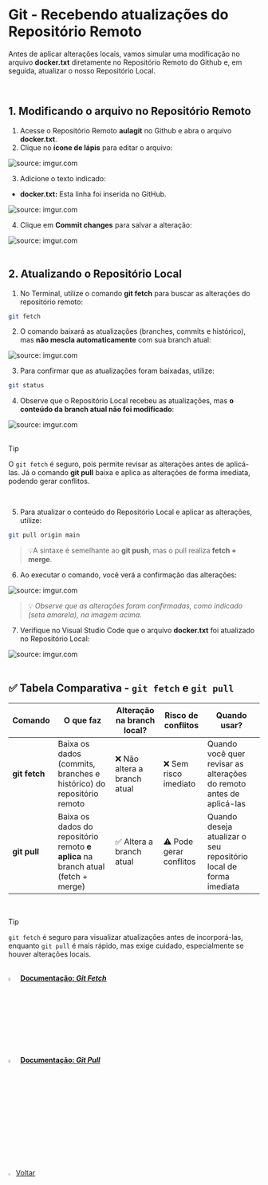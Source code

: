 <h1>Git - Recebendo atualizações do Repositório Remoto</h2>



Antes de aplicar alterações locais, vamos simular uma modificação no arquivo **docker.txt** diretamente no Repositório Remoto do Github e, em seguida, atualizar o nosso Repositório Local.

<br />

<h2>1. Modificando o arquivo no Repositório Remoto</h2>



1. Acesse o Repositório Remoto **aulagit** no Github e abra o arquivo **docker.txt**.
2. Clique no **ícone de lápis** para editar o arquivo:

<div align="left"><img src="https://i.imgur.com/2f7iCeA.png" title="source: imgur.com" /></div>

3. Adicione o texto indicado:

- **docker.txt:** Esta linha foi inserida no GitHub.

<div align="left"><img src="https://i.imgur.com/iJHslsO.png" title="source: imgur.com" /></div>

4. Clique em **Commit changes** para salvar a alteração:

<div align="left"><img src="https://i.imgur.com/f2hjRGH.png" title="source: imgur.com" /></div>

<br />

<h2>2. Atualizando o Repositório Local</h2>



1. No Terminal, utilize o comando **git fetch** para buscar as alterações do repositório remoto:

```bash
git fetch
```

2. O comando baixará as atualizações (branches, commits e histórico), mas **não mescla automaticamente** com sua branch atual:

<div align="left"><img src="https://i.imgur.com/wmd3A23.png" title="source: imgur.com" /></div>

3. Para confirmar que as atualizações foram baixadas, utilize:

```bash
git status
```

4. Observe que o Repositório Local recebeu as atualizações, mas **o conteúdo da branch atual não foi modificado**:

<div align="left"><img src="https://i.imgur.com/XCdixZF.png" title="source: imgur.com" /></div>

<br/>

> [!TIP]
>
> O `git fetch` é seguro, pois permite revisar as alterações antes de aplicá-las. Já o comando **git pull** baixa e aplica as alterações de forma imediata, podendo gerar conflitos.

<br />

5. Para atualizar o conteúdo do Repositório Local e aplicar as alterações, utilize:

```bash
git pull origin main
```

> 💡A sintaxe é semelhante ao **git push**, mas o pull realiza **fetch + merge**.

6. Ao executar o comando, você verá a confirmação das alterações:

<div align="left"><img src="https://i.imgur.com/CL3Mikh.png" title="source: imgur.com" /></div>

> 💡 *Observe que as alterações foram confirmadas, como indicado (seta amarela), na imagem acima.*

7. Verifique no Visual Studio Code que o arquivo **docker.txt** foi atualizado no Repositório Local:

<div align="left"><img src="https://i.imgur.com/5bIRit7.png" title="source: imgur.com" /></div>

<br />

## ✅ Tabela Comparativa - `git fetch` e `git pull`

| Comando       | O que faz                                                    | Alteração na branch local?  | Risco de conflitos     | Quando usar?                                                 |
| ------------- | ------------------------------------------------------------ | --------------------------- | ---------------------- | ------------------------------------------------------------ |
| **git fetch** | Baixa os dados (commits, branches e histórico) do repositório remoto | ❌ Não altera a branch atual | ❌ Sem risco imediato   | Quando você quer revisar as alterações do remoto antes de aplicá-las |
| **git pull**  | Baixa os dados do repositório remoto **e aplica** na branch atual (fetch + merge) | ✅ Altera a branch atual     | ⚠ Pode gerar conflitos | Quando deseja atualizar o seu repositório local de forma imediata |

<br />

> [!TIP]
>
> `git fetch` é seguro para visualizar atualizações antes de incorporá-las, enquanto `git pull` é mais rápido, mas exige cuidado, especialmente se houver alterações locais.

<br />

<div align="left"><img src="https://i.imgur.com/fu9QxlT.png" title="source: imgur.com" width="4%"/> <a href="https://git-scm.com/docs/git-fetch/pt_BR" target="_blank"><b>Documentação: <i>Git Fetch</i></b></a></div>

<div align="left"><img src="https://i.imgur.com/fu9QxlT.png" title="source: imgur.com" width="4%"/> <a href="https://git-scm.com/docs/git-pull/pt_BR" target="_blank"><b>Documentação: <i>Git Pull</i></b></a></div>

<br /><br />


<div align="left"><a href="../README.md"><img src="https://i.imgur.com/XMgF3gl.png" title="source: imgur.com" width="3%"/>Voltar</a></div>